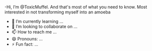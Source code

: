 -Hi, I’m @ToxicMuffel. And that's most of what you need to know. Most interested in not transforming myself into an amoeba
- 🌱 I’m currently learning ...
- 💞️ I’m looking to collaborate on ...
- 📫 How to reach me ...
- 😄 Pronouns: ...
- ⚡ Fun fact: ...

<!---
ToxicMuffel/ToxicMuffel is a ✨ special ✨ repository because its `README.md` (this file) appears on your GitHub profile.
You can click the Preview link to take a look at your changes.
--->
